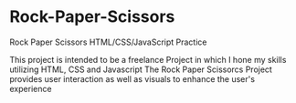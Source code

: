 # Rock-Paper-Scissors
Rock Paper Scissors HTML/CSS/JavaScript Practice

This project is intended to be a freelance Project in which I hone my skills utilizing HTML, CSS and Javascript
The Rock Paper Scissorcs Project provides user interaction as well as visuals to enhance the user's experience 
